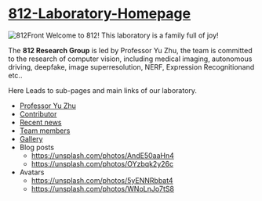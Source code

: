 # [812-Laboratory-Homepage](https://ecust812.netlify.app/)

![812Front](https://hzw-blogimage.oss-cn-shanghai.aliyuncs.com/812-lab/A_finalpic.jpg)
Welcome to 812! This laboratory is a family full of joy!

The **812 Research Group**  is led by Professor Yu Zhu, the team is committed to the research of computer vision, including medical imaging, autonomous driving, deepfake, image superresolution, NERF, Expression Recognitionand etc.. 

Here Leads to sub-pages and main links of our laboratory.

- [Professor Yu Zhu](http://a.xueshu.baidu.com/scholarID/CN-BNHAMBBK)
- [Contributor](https://github.com/Huangzhw0221)
- [Recent news](https://unsplash.com/photos/RnDGGnMEOao)
- [Team members](https://unsplash.com/photos/RnDGGnMEOao)
- [Gallery](https://unsplash.com/photos/RnDGGnMEOao)
- Blog posts
  - https://unsplash.com/photos/AndE50aaHn4
  - https://unsplash.com/photos/OYzbqk2y26c
- Avatars
  - https://unsplash.com/photos/5yENNRbbat4
  - https://unsplash.com/photos/WNoLnJo7tS8
